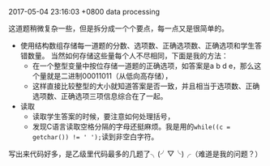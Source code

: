 2017-05-04 23:16:03 +0800
data processing

这道题稍微复杂一些，但是拆分成一个个要点，每一点又是很简单的。

- 使用结构数组存储每一道题的分数、选项数、正确选项数、正确选项和学生答错数量。
当然如何存储这些量每个人不尽相同，下面是我的方法：
  - 在一个整型变量中按位存储一道题的正确选项，如答案是a b d e，那么这个量就是二进制00011011（从低向高存储），
  - 这样直接比较整型的大小就知道答案是否一致，并且相当于选项数、正确选项数、正确选项三项信息综合在了一起。
- 读取
  - 读取学生答案的时候，要注意如何处理括号，
  - 发现C语言读取空格分隔的字母还挺麻烦。我是用的`while((c = getchar()) != ' ');`读到非空白字符。

写出来代码好多，是乙级里代码最多的几题了╮(╯▽╰)╭（难道是我的问题？）
